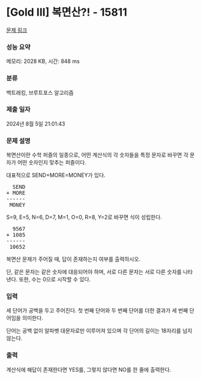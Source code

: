 # [Gold III] 복면산?! - 15811 

[문제 링크](https://www.acmicpc.net/problem/15811) 

### 성능 요약

메모리: 2028 KB, 시간: 848 ms

### 분류

백트래킹, 브루트포스 알고리즘

### 제출 일자

2024년 8월 5일 21:01:43

### 문제 설명

<p>복면산이란 수학 퍼즐의 일종으로, 어떤 계산식의 각 숫자들을 특정 문자로 바꾸면 각 문자가 어떤 숫자인지 맞추는 퍼즐이다.</p>

<p>대표적으로 SEND+MORE=MONEY가 있다.</p>

<pre>  SEND
+ MORE
------
 MONEY
</pre>

<p>S=9, E=5, N=6, D=7, M=1, O=0, R=8, Y=2로 바꾸면 식이 성립한다.</p>

<pre>  9567
+ 1085
------
 10652
</pre>

<p>복면산 문제가 주어질 때, 답이 존재하는지 여부를 출력하시오.</p>

<p>단, 같은 문자는 같은 숫자에 대응되어야 하며, 서로 다른 문자는 서로 다른 숫자를 나타낸다. 또한, 수는 0으로 시작할 수 있다.</p>

### 입력 

 <p>세 단어가 공백을 두고 주어진다. 첫 번째 단어와 두 번째 단어를 더한 결과가 세 번째 단어임을 의미한다.</p>

<p>단어는 공백 없이 알파벳 대문자로만 이루어져 있으며 각 단어의 길이는 18자리를 넘지 않는다.</p>

### 출력 

 <p>계산식에 해답이 존재한다면 YES를, 그렇지 않다면 NO를 한 줄에 출력한다.</p>

